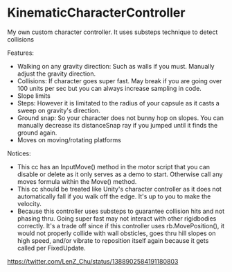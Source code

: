 # KinematicCharacterController
My own custom character controller. It uses substeps technique to detect collisions

Features:

- Walking on any gravity direction: Such as walls if you must. Manually adjust the gravity direction.
- Collisions: If character goes super fast. May break if you are going over 100 units per sec but you can always increase sampling in code.
- Slope limits
- Steps: However it is limitated to the radius of your capsule as it casts a sweep on gravity's direction.
- Ground snap: So your character does not bunny hop on slopes. You can manually decrease its distanceSnap ray if you jumped until it finds the ground again.
- Moves on moving/rotating platforms

Notices:

- This cc has an InputMove() method in the motor script that you can disable or delete as it only serves as a demo to start. Otherwise call any moves formula within the Move() method.
- This cc should be treated like Unity's character controller as it does not automatically fall if you walk off the edge. It's up to you to make the velocity. 
- Because this controller uses substeps to guarantee collision hits and not phasing thru. Going super fast may not interact with other rigidbodies correctly. It's a trade off since if this controller uses rb.MovePosition(), it would not properly collide with wall obsticles, goes thru hill slopes on high speed, and/or vibrate to reposition itself again because it gets called per FixedUpdate.

https://twitter.com/LenZ_Chu/status/1388902584191180803
